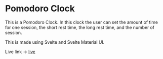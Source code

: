 # Pomodoro Clock

This is a Pomodoro Clock. In this clock the user can set the amount of time for one session, the short rest time, the long rest time, and the number of session.

This is made using Svelte and Svelte Material UI.

Live link -> [live](https://ikramul35.github.io/Pomodoro-clock/)
